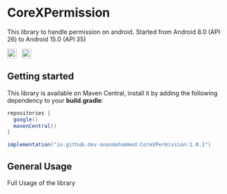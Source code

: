 # CoreXPermission

This library to handle permission on android. Started from Android 8.0 (API 26) to Android 15.0 (API 35)

  <img src="https://img.shields.io/badge/API-26%2B-brightgreen.svg?style=flat" height="22" valign="middle">&nbsp;&nbsp;
  <img src="https://img.shields.io/badge/License-MIT-yellow.svg" height="22" valign="middle">&nbsp;&nbsp;

## Getting started

This library is available on Maven Central, install it by adding the following dependency to your <b>build.gradle</b>:

```gradle
repositories {
  google()
  mavenCentral()
}

implementation("io.github.dev-anasmohammed:CoreXPermission:1.0.1")
```

## General Usage

Full Usage of the library
<br/>


